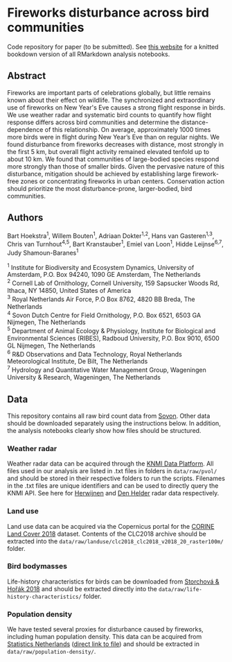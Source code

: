 # Fireworks disturbance across bird communities
Code repository for paper (to be submitted). See [this website](https://barthoekstra.github.io/fireworks) for a knitted bookdown version of all RMarkdown analysis notebooks.

## Abstract
Fireworks are important parts of celebrations globally, but little remains known about their effect on wildlife. The synchronized and extraordinary use of fireworks on New Year's Eve causes a strong flight response in birds. We use weather radar and systematic bird counts to quantify how flight response differs across bird communities and determine the distance-dependence of this relationship. On average, approximately 1000 times more birds were in flight during New Year’s Eve than on regular nights. We found disturbance from fireworks decreases with distance, most strongly in the first 5 km, but overall flight activity remained elevated tenfold up to about 10 km. We found that communities of large-bodied species respond more strongly than those of smaller birds. Given the pervasive nature of this disturbance, mitigation should be achieved by establishing large firework-free zones or concentrating fireworks in urban centers. Conservation action should prioritize the most disturbance-prone, larger-bodied, bird communities.

## Authors

Bart Hoekstra<sup>1</sup>, Willem Bouten<sup>1</sup>, Adriaan Dokter<sup>1,2</sup>, Hans van Gasteren<sup>1,3</sup>, Chris van Turnhout<sup>4,5</sup>, Bart Kranstauber<sup>1</sup>, Emiel van Loon<sup>1</sup>, Hidde Leijnse<sup>6,7</sup>, Judy Shamoun-Baranes<sup>1</sup>

<sup>1</sup> Institute for Biodiversity and Ecosystem Dynamics, University of Amsterdam, P.O. Box 94240, 1090 GE Amsterdam, The Netherlands<br />
<sup>2</sup> Cornell Lab of Ornithology, Cornell University, 159 Sapsucker Woods Rd, Ithaca, NY 14850, United States of America<br />
<sup>3</sup> Royal Netherlands Air Force, P.O Box 8762, 4820 BB Breda, The Netherlands<br />
<sup>4</sup> Sovon Dutch Centre for Field Ornithology, P.O. Box 6521, 6503 GA Nijmegen, The Netherlands<br />
<sup>5</sup> Department of Animal Ecology & Physiology, Institute for Biological and Environmental Sciences (RIBES), Radboud University, P.O. Box 9010, 6500 GL Nijmegen, The Netherlands<br />
<sup>6</sup> R&D Observations and Data Technology, Royal Netherlands Meteorological Institute, De Bilt, The Netherlands<br />
<sup>7</sup> Hydrology and Quantitative Water Management Group, Wageningen University & Research, Wageningen, The Netherlands<br />

## Data
This repository contains all raw bird count data from [Sovon](https://www.sovon.nl). Other data should be downloaded separately using the instructions below. In addition, the analysis notebooks clearly show how files should be structured.

### Weather radar
Weather radar data can be acquired through the [KNMI Data Platform](https://dataplatform.knmi.nl). All files used in our analysis are listed in .txt files in folders in `data/raw/pvol/` and should be stored in their respective folders to run the scripts. Filenames in the .txt files are unique identifiers and can be used to directly query the KNMI API. See here for [Herwijnen](https://dataplatform.knmi.nl/dataset/radar-volume-full-herwijnen-1-0) and [Den Helder](https://dataplatform.knmi.nl/dataset/radar-volume-denhelder-2-0) radar data respectively.

### Land use
Land use data can be acquired via the Copernicus portal for the [CORINE Land Cover 2018](https://land.copernicus.eu/pan-european/corine-land-cover/clc2018) dataset. Contents of the CLC2018 archive should be extracted into the `data/raw/landuse/clc2018_clc2018_v2018_20_raster100m/` folder.

### Bird bodymasses
Life-history characteristics for birds can be downloaded from [Storchová & Hořák 2018](https://doi.org/10.1111/geb.12709) and should be extracted directly into the `data/raw/life-history-characteristics/` folder.

### Population density
We have tested several proxies for disturbance caused by fireworks, including human population density. This data can be acquired from [Statistics Netherlands](https://www.cbs.nl/nl-nl/dossier/nederland-regionaal/geografische-data/kaart-van-500-meter-bij-500-meter-met-statistieken) ([direct link to file](https://www.cbs.nl/-/media/cbs/dossiers/nederland-regionaal/vierkanten/500/2022-cbs_vk500_2019_vol.zip)) and should be extracted in `data/raw/population-density/`.
